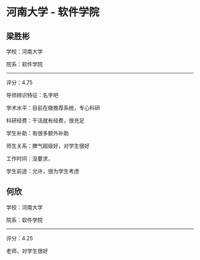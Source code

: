 # 河南大学 - 软件学院

## 梁胜彬

学校：河南大学

院系：软件学院

* * *

评分：4.75

导师辨识特征：名字吧

学术水平：目前在做推荐系统，专心科研

科研经费：干活就有经费，很充足

学生补助：有很多额外补助

师生关系：脾气超级好，对学生很好

工作时间：没要求，

学生前途：允许，很为学生考虑

## 何欣

学校：河南大学

院系：软件学院

* * *

评分：4.25

老师，对学生很好